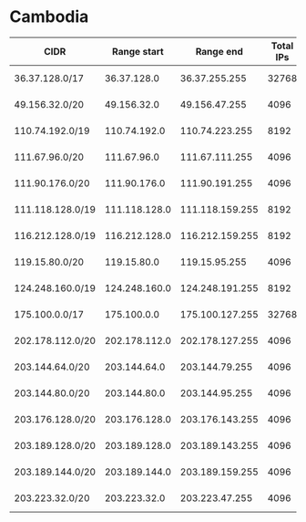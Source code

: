 # Cambodia

CIDR               | Range start     | Range end       | Total IPs  | Assign date | Owner
------------------ | --------------- | --------------- | ---------- | ----------- | -----
36.37.128.0/17     | 36.37.128.0     | 36.37.255.255   | 32768      | 2011-03-10  | 
49.156.32.0/20     | 49.156.32.0     | 49.156.47.255   | 4096       | 2010-11-25  | 
110.74.192.0/19    | 110.74.192.0    | 110.74.223.255  | 8192       | 2009-03-31  | 
111.67.96.0/20     | 111.67.96.0     | 111.67.111.255  | 4096       | 2009-06-03  | 
111.90.176.0/20    | 111.90.176.0    | 111.90.191.255  | 4096       | 2009-06-19  | 
111.118.128.0/19   | 111.118.128.0   | 111.118.159.255 | 8192       | 2009-06-30  | 
116.212.128.0/19   | 116.212.128.0   | 116.212.159.255 | 8192       | 2007-04-24  | 
119.15.80.0/20     | 119.15.80.0     | 119.15.95.255   | 4096       | 2007-11-30  | 
124.248.160.0/19   | 124.248.160.0   | 124.248.191.255 | 8192       | 2007-11-12  | 
175.100.0.0/17     | 175.100.0.0     | 175.100.127.255 | 32768      | 2009-12-18  | 
202.178.112.0/20   | 202.178.112.0   | 202.178.127.255 | 4096       | 2005-10-31  | 
203.144.64.0/20    | 203.144.64.0    | 203.144.79.255  | 4096       | 2001-08-17  | 
203.144.80.0/20    | 203.144.80.0    | 203.144.95.255  | 4096       | 2004-03-30  | 
203.176.128.0/20   | 203.176.128.0   | 203.176.143.255 | 4096       | 2006-09-18  | 
203.189.128.0/20   | 203.189.128.0   | 203.189.143.255 | 4096       | 2001-08-14  | 
203.189.144.0/20   | 203.189.144.0   | 203.189.159.255 | 4096       | 2004-12-24  | 
203.223.32.0/20    | 203.223.32.0    | 203.223.47.255  | 4096       | 2001-04-12  | 
